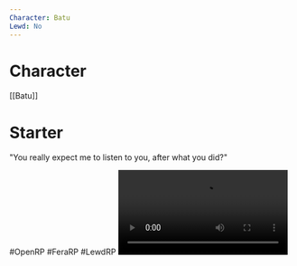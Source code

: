 ```yaml
---
Character: Batu
Lewd: No
---
```

# Character
[[Batu]]

# Starter
"You really expect me to listen to you, after what you did?"

#OpenRP #FeraRP #LewdRP 
![](FSKuCBNXEAIQdNz.mp4)